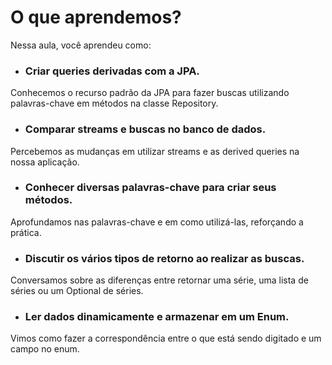 # O que aprendemos?

Nessa aula, você aprendeu como:

- ### Criar queries derivadas com a JPA. 
Conhecemos o recurso padrão da JPA para fazer buscas utilizando palavras-chave em métodos na classe Repository.

- ### Comparar streams e buscas no banco de dados. 
Percebemos as mudanças em utilizar streams e as derived queries na nossa aplicação.

- ### Conhecer diversas palavras-chave para criar seus métodos. 
Aprofundamos nas palavras-chave e em como utilizá-las, reforçando a prática.

- ### Discutir os vários tipos de retorno ao realizar as buscas. 
Conversamos sobre as diferenças entre retornar uma série, uma lista de séries ou um Optional de séries.

- ### Ler dados dinamicamente e armazenar em um Enum. 
Vimos como fazer a correspondência entre o que está sendo digitado e um campo no enum.